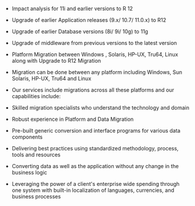 + Impact analysis for 11i and earlier versions to R 12

+ Upgrade of earlier Application releases (9.x/ 10.7/ 11.0.x) to R12

+ Upgrade of earlier Database versions (8i/ 9i/ 10g) to 11g

+ Upgrade of middleware from previous versions to the latest version

+ Platform Migration between Windows , Solaris, HP-UX, Tru64, Linux along with Upgrade to R12 Migration

+ Migration can be done between any platform including Windows, Sun Solaris, HP-UX, Tru64 and Linux

+ Our services include migrations across all these platforms and our capabilities include:

+ Skilled migration specialists who understand the technology and domain

+ Robust experience in Platform and Data Migration

+ Pre-built generic conversion and interface programs for various data components

+ Delivering best practices using standardized methodology, process, tools and resources

+ Converting data as well as the application without any change in the business logic

+ Leveraging the power of a client's enterprise wide spending through one system with built-in localization of languages, currencies, and business processes
